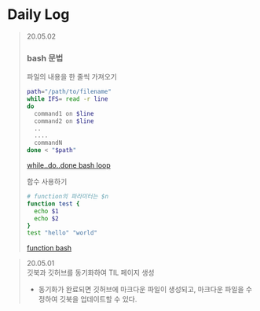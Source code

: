# Daily Log

> 20.05.02  
> ### bash 문법  
> 파일의 내용을 한 줄씩 가져오기
> ```bash
> path="/path/to/filename"
> while IFS= read -r line
> do
> 	command1 on $line
> 	command2 on $line
> 	..
> 	....
> 	commandN
> done < "$path"
> ```    
> [while..do..done bash loop](https://bash.cyberciti.biz/guide/While_loop)  
> 
> 함수 사용하기
> ```bash
> # function의 파라미터는 $n
> function test {
> 	echo $1
> 	echo $2
> }
> test "hello" "world"
> ```
> [function bash](https://www.fun25.co.kr/blog/bash-function-example/?category=005)


> 20.05.01  
> 깃북과 깃허브를 동기화하여 TIL 페이지 생성  
>  - 동기화가 완료되면 깃허브에 마크다운 파일이 생성되고, 마크다운 파일을 수정하여 깃북을 업데이트할 수 있다.




